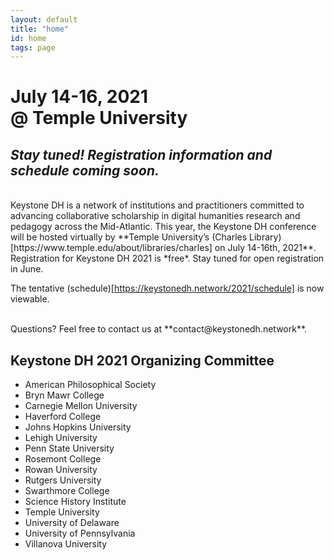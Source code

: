 ```yaml
---
layout: default
title: "home"
id: home
tags: page
---
```


# July 14-16, 2021<br/>@ Temple University

## ***Stay tuned! Registration information and schedule coming soon.***

<br/>
Keystone DH is a network of institutions and practitioners committed to advancing collaborative scholarship in digital humanities research and pedagogy across the Mid-Atlantic. This year, the Keystone DH conference will be hosted virtually by **Temple University’s (Charles Library)[https://www.temple.edu/about/libraries/charles] on July 14-16th, 2021**.

<br/>
Registration for Keystone DH 2021 is *free*. Stay tuned for open registration in June.

<br/>

The tentative (schedule)[https://keystonedh.network/2021/schedule] is now viewable. 

<br/>
Questions? Feel free to contact us at **contact@keystonedh.network**. 

<br/>

## Keystone DH 2021 Organizing Committee

- American Philosophical Society
- Bryn Mawr College
- Carnegie Mellon University
- Haverford College
- Johns Hopkins University
- Lehigh University
- Penn State University
- Rosemont College
- Rowan University
- Rutgers University
- Swarthmore College
- Science History Institute 
- Temple University
- University of Delaware
- University of Pennsylvania
- Villanova University

